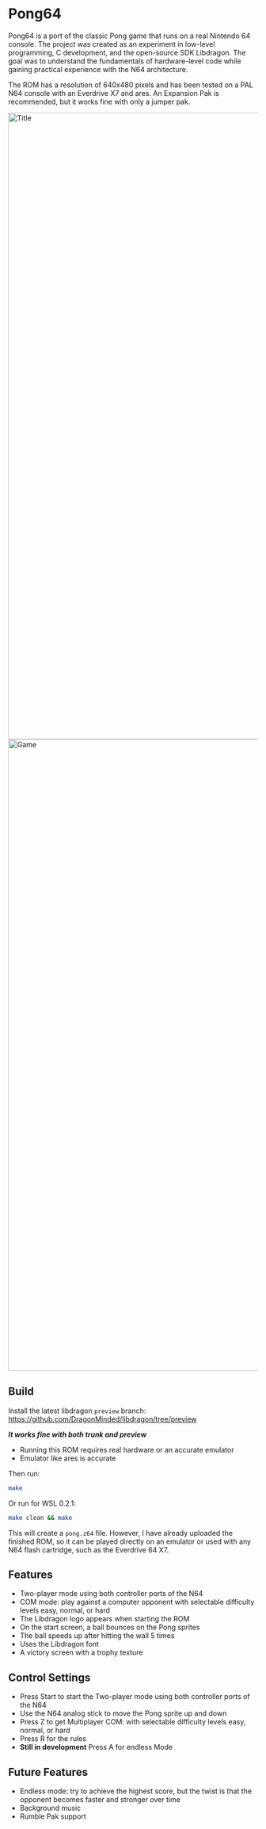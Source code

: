 # Pong64

Pong64 is a port of the classic Pong game that runs on a real Nintendo 64 console.
The project was created as an experiment in low-level programming, C development, and the open-source SDK Libdragon.
The goal was to understand the fundamentals of hardware-level code while gaining practical experience with the N64 architecture.

The ROM has a resolution of 640x480 pixels and has been tested on a PAL N64 console with an Everdrive X7 and ares. An Expansion Pak is recommended, but it works fine with only a jumper pak.


<img width="2455" height="1265" alt="Title" src="https://github.com/user-attachments/assets/7db7c7f4-f4cd-4387-85c9-9ef5372e21e4" />

<img width="2278" height="1275" alt="Game" src="https://github.com/user-attachments/assets/f57a27f7-1fd9-4b26-95ad-54623a8a1476" />

## Build

Install the latest libdragon `preview` branch:
<https://github.com/DragonMinded/libdragon/tree/preview>

***It works fine with both trunk and preview***

- Running this ROM requires real hardware or an accurate emulator
- Emulator like ares is accurate

Then run:
```sh
make 
```
Or run for WSL 0.2.1:
```sh
make clean && make
```
This will create a `pong.z64` file.
However, I have already uploaded the finished ROM, so it can be played directly on an emulator or used with any N64 flash cartridge, such as the Everdrive 64 X7.


## Features
- Two-player mode using both controller ports of the N64
- COM mode: play against a computer opponent with selectable difficulty levels easy, normal, or hard
- The Libdragon logo appears when starting the ROM
- On the start screen, a ball bounces on the Pong sprites
- The ball speeds up after hitting the wall 5 times
- Uses the Libdragon font
- A victory screen with a trophy texture

## Control Settings
- Press Start to start the Two-player mode using both controller ports of the N64
- Use the N64 analog stick to move the Pong sprite up and down
- Press Z to get Multiplayer COM: with selectable difficulty levels easy, normal, or hard
- Press R for the rules
- **Still in development** Press A for endless Mode

## Future Features
- Endless mode: try to achieve the highest score, but the twist is that the opponent becomes faster and stronger over time
- Background music
- Rumble Pak support
